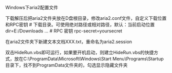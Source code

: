 Windows下aria2配置文件

下载解压后把aria2文件夹放在D盘根目录，修改aria2.conf文件，自定义下载位置和RPC密钥
    # 下载目录。可使用绝对路径或相对路径，默认：当前启动位置
    dir=E:/Downloads
    ...
    # RPC 密钥
    rpc-secret=yoursecret

在aria2文件夹下新建文本文档XXX.txt，重命名为aria2.session

双击HideRun.vbs即可运行，如果要开机启动，则建立HideRun.vbs的快捷方式，放在C:\ProgramData\Microsoft\Windows\Start Menu\Programs\Startup目录下，找不到ProgramData文件夹的，勾选显示隐藏文件夹
